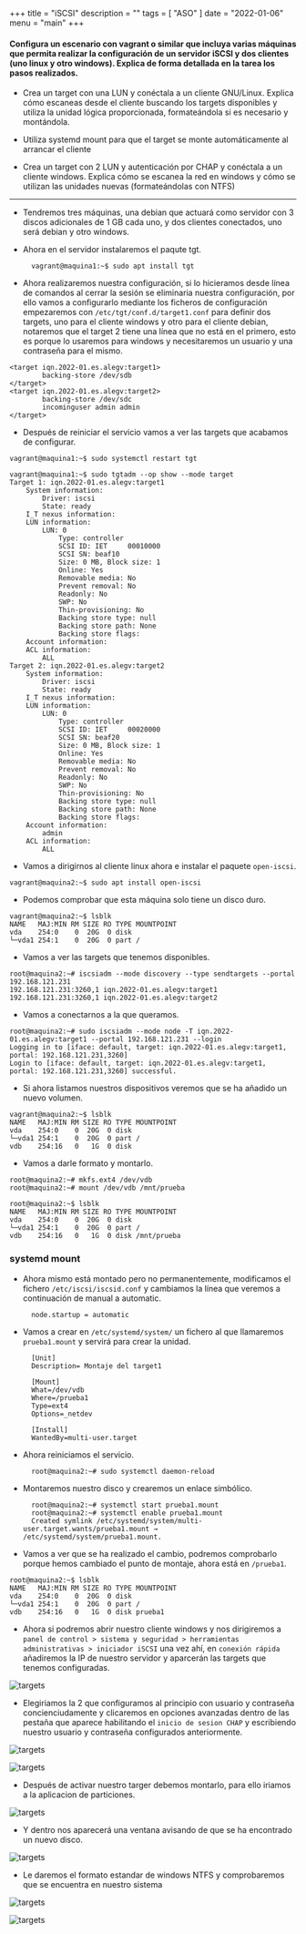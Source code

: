 +++
title = "iSCSI"
description = ""
tags = [
    "ASO"
]
date = "2022-01-06"
menu = "main"
+++

#### Configura un escenario con vagrant o similar que incluya varias máquinas que permita realizar la configuración de un servidor iSCSI y dos clientes (uno linux y otro windows). Explica de forma detallada en la tarea los pasos realizados.

* Crea un target con una LUN y conéctala a un cliente GNU/Linux. Explica cómo escaneas desde el cliente buscando los targets disponibles y utiliza la unidad lógica proporcionada, formateándola si es necesario y montándola.

* Utiliza systemd mount para que el target se monte automáticamente al arrancar el cliente

* Crea un target con 2 LUN y autenticación por CHAP y conéctala a un cliente windows. Explica cómo se escanea la red en windows y cómo se utilizan las unidades nuevas (formateándolas con NTFS)

---------------------------------------------

* Tendremos tres máquinas, una debian que actuará como servidor con 3 discos adicionales de 1 GB cada uno, y dos clientes conectados, uno será debian y otro windows.

* Ahora en el servidor instalaremos el paqute tgt.

        vagrant@maquina1:~$ sudo apt install tgt

* Ahora realizaremos nuestra configuración, si lo hicieramos desde línea de comandos al cerrar la sesión se eliminaria nuestra configuración, por ello vamos a configurarlo mediante los ficheros de configuración empezaremos con `/etc/tgt/conf.d/target1.conf` para definir dos targets, uno para el cliente windows y otro para el cliente debian, notaremos que el target 2 tiene una línea que no está en el primero, esto es porque lo usaremos para windows y necesitaremos un usuario y una contraseña para el mismo.

~~~
<target iqn.2022-01.es.alegv:target1>
        backing-store /dev/sdb
</target>
<target iqn.2022-01.es.alegv:target2>
        backing-store /dev/sdc
        incominguser admin admin
</target>
~~~

* Después de reiniciar el servicio vamos a ver las targets que acabamos de configurar.

~~~
vagrant@maquina1:~$ sudo systemctl restart tgt

vagrant@maquina1:~$ sudo tgtadm --op show --mode target
Target 1: iqn.2022-01.es.alegv:target1
    System information:
        Driver: iscsi
        State: ready
    I_T nexus information:
    LUN information:
        LUN: 0
            Type: controller
            SCSI ID: IET     00010000
            SCSI SN: beaf10
            Size: 0 MB, Block size: 1
            Online: Yes
            Removable media: No
            Prevent removal: No
            Readonly: No
            SWP: No
            Thin-provisioning: No
            Backing store type: null
            Backing store path: None
            Backing store flags: 
    Account information:
    ACL information:
        ALL
Target 2: iqn.2022-01.es.alegv:target2
    System information:
        Driver: iscsi
        State: ready
    I_T nexus information:
    LUN information:
        LUN: 0
            Type: controller
            SCSI ID: IET     00020000
            SCSI SN: beaf20
            Size: 0 MB, Block size: 1
            Online: Yes
            Removable media: No
            Prevent removal: No
            Readonly: No
            SWP: No
            Thin-provisioning: No
            Backing store type: null
            Backing store path: None
            Backing store flags: 
    Account information:
        admin
    ACL information:
        ALL
~~~

* Vamos a dirigirnos al cliente linux ahora e instalar el paquete `open-iscsi`.

~~~
vagrant@maquina2:~$ sudo apt install open-iscsi
~~~

* Podemos comprobar que esta máquina solo tiene un disco duro.

~~~
vagrant@maquina2:~$ lsblk
NAME   MAJ:MIN RM SIZE RO TYPE MOUNTPOINT
vda    254:0    0  20G  0 disk 
└─vda1 254:1    0  20G  0 part /
~~~

* Vamos a ver las targets que tenemos disponibles.

~~~
root@maquina2:~# iscsiadm --mode discovery --type sendtargets --portal 192.168.121.231
192.168.121.231:3260,1 iqn.2022-01.es.alegv:target1
192.168.121.231:3260,1 iqn.2022-01.es.alegv:target2
~~~

* Vamos a conectarnos a la que queramos.

~~~
root@maquina2:~# sudo iscsiadm --mode node -T iqn.2022-01.es.alegv:target1 --portal 192.168.121.231 --login
Logging in to [iface: default, target: iqn.2022-01.es.alegv:target1, portal: 192.168.121.231,3260]
Login to [iface: default, target: iqn.2022-01.es.alegv:target1, portal: 192.168.121.231,3260] successful.
~~~

* Si ahora listamos nuestros dispositivos veremos que se ha añadido un nuevo volumen.

~~~
vagrant@maquina2:~$ lsblk
NAME   MAJ:MIN RM SIZE RO TYPE MOUNTPOINT
vda    254:0    0  20G  0 disk 
└─vda1 254:1    0  20G  0 part /
vdb    254:16   0   1G  0 disk
~~~

* Vamos a darle formato y montarlo.

~~~
root@maquina2:~# mkfs.ext4 /dev/vdb
root@maquina2:~# mount /dev/vdb /mnt/prueba

root@maquina2:~$ lsblk
NAME   MAJ:MIN RM SIZE RO TYPE MOUNTPOINT
vda    254:0    0  20G  0 disk 
└─vda1 254:1    0  20G  0 part /
vdb    254:16   0   1G  0 disk /mnt/prueba
~~~

### systemd mount

* Ahora mismo está montado pero no permanentemente, modificamos el fichero `/etc/iscsi/iscsid.conf` y cambiamos la línea que veremos a continuación de manual a automatic.

        node.startup = automatic

* Vamos a crear en `/etc/systemd/system/` un fichero al que llamaremos `prueba1.mount` y servirá para crear la unidad.

        [Unit]
        Description= Montaje del target1         

        [Mount]
        What=/dev/vdb
        Where=/prueba1  
        Type=ext4
        Options=_netdev

        [Install]
        WantedBy=multi-user.target

* Ahora reiniciamos el servicio.

        root@maquina2:~# sudo systemctl daemon-reload

* Montaremos nuestro disco y crearemos un enlace simbólico.

        root@maquina2:~# systemctl start prueba1.mount
        root@maquina2:~# systemctl enable prueba1.mount
        Created symlink /etc/systemd/system/multi-user.target.wants/prueba1.mount → /etc/systemd/system/prueba1.mount.

* Vamos a ver que se ha realizado el cambio, podremos comprobarlo porque hemos cambiado el punto de montaje, ahora está en `/prueba1`.

~~~
root@maquina2:~$ lsblk
NAME   MAJ:MIN RM SIZE RO TYPE MOUNTPOINT
vda    254:0    0  20G  0 disk 
└─vda1 254:1    0  20G  0 part /
vdb    254:16   0   1G  0 disk prueba1
~~~

* Ahora si podremos abrir nuestro cliente windows y nos dirigiremos a `panel de control > sistema y seguridad > herramientas administrativas > iniciador iSCSI` una vez ahí, en `conexión rápida` añadiremos la IP de nuestro servidor y aparcerán las targets que tenemos configuradas.

![targets](/iscsi/1.png)

* Elegiriamos la 2 que configuramos al principio con usuario y contraseña concienciudamente y clicaremos en opciones avanzadas dentro de las pestaña que aparece habilitando el `inicio de sesion CHAP` y escribiendo nuestro usuario y contraseña configurados anteriormente.

![targets](/iscsi/2.png)

![targets](/iscsi/3.png)

* Después de activar nuestro targer debemos montarlo, para ello iriamos a la aplicacion de particiones.

![targets](/iscsi/5.png)

* Y dentro nos aparecerá una ventana avisando de que se ha encontrado un nuevo disco.

![targets](/iscsi/6.png)

* Le daremos el formato estandar de windows NTFS y comprobaremos que se encuentra en nuestro sistema

![targets](/iscsi/7.png)

![targets](/iscsi/8.png)